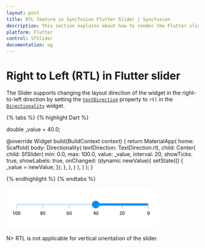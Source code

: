 ```yaml
---
layout: post
title: RTL feature in Syncfusion Flutter Slider | Syncfusion
description: This section explains about how to render the Flutter slider in right to left direction using Directionality widget.
platform: Flutter
control: SfSlider
documentation: ug
---
```


# Right to Left (RTL) in Flutter slider

The Slider supports changing the layout direction of the widget in the right-to-left direction by setting the [`textDirection`](https://api.flutter.dev/flutter/widgets/Directionality/textDirection.html) property to `rtl` in the [`Directionality`](https://api.flutter.dev/flutter/widgets/Directionality-class.html) widget.

{% tabs %}
{% highlight Dart %}

double _value = 40.0;

@override
Widget build(BuildContext context) {
  return MaterialApp(
      home: Scaffold(
        body: Directionality(
            textDirection: TextDirection.rtl,
            child: Center(
              child: SfSlider(
                min: 0.0,
                max: 100.0,
                value: _value,
                interval: 20,
                showTicks: true,
                showLabels: true,
                onChanged: (dynamic newValue){
                  setState(() {
                    _value = newValue;
                  });
                },
              ),
            )
        ),
      )
  );
}

{% endhighlight %}
{% endtabs %}

![RTL support](images/right-to-left/right-to-left-support.png)

N> RTL is not applicable for vertical orientation of the slider.